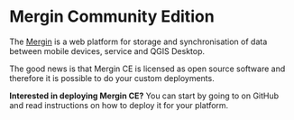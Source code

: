 # Mergin Community Edition

The [Mergin](https://merginmaps.com/) is a web platform for storage and synchronisation of data between mobile devices, <MainPlatformName /> service and QGIS Desktop.

The good news is that Mergin CE is licensed as open source software and therefore it is possible to do your custom deployments.

**Interested in deploying Mergin CE?** You can start by going to <GitHubRepo id="MerginMaps/mergin" /> on GitHub and read instructions on how to deploy it for your platform.
